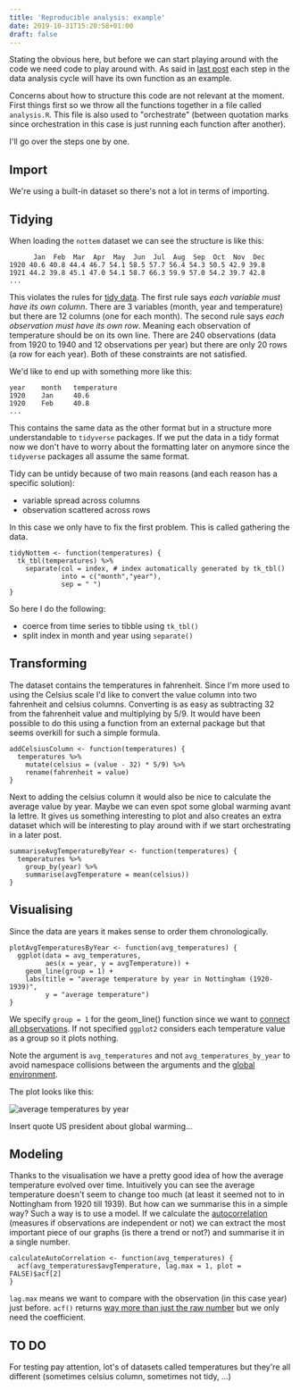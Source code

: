 ```yaml
---
title: 'Reproducible analysis: example'
date: 2019-10-31T15:20:58+01:00
draft: false
---
```


Stating the obvious here, but before we can start playing around with the code we need code to play around with. As said in [last post](https://isaacverm.github.io/posts/reproducible-analysis-outline) each step in the data analysis cycle will have its own function as an example.

Concerns about how to structure this code are not relevant at the moment. First things first so we throw all the functions together in a file called `analysis.R`. This file is also used to "orchestrate" (between quotation marks since orchestration in this case is just running each function after another).

I'll go over the steps one by one.

## Import

We're using a built-in dataset so there's not a lot in terms of importing.

## Tidying

When loading the `nottem` dataset we can see the structure is like this:

```
      Jan  Feb  Mar  Apr  May  Jun  Jul  Aug  Sep  Oct  Nov  Dec
1920 40.6 40.8 44.4 46.7 54.1 58.5 57.7 56.4 54.3 50.5 42.9 39.8
1921 44.2 39.8 45.1 47.0 54.1 58.7 66.3 59.9 57.0 54.2 39.7 42.8
...
```

This violates the rules for [tidy data](https://r4ds.had.co.nz/tidy-data.html). The first rule says _each variable must have its own column_. There are 3 variables (month, year and temperature) but there are 12 columns (one for each month). The second rule says _each observation must have its own row_. Meaning each observation of temperature should be on its own line. There are 240 observations (data from 1920 to 1940 and 12 observations per year) but there are only 20 rows (a row for each year). Both of these constraints are not satisfied.

We'd like to end up with something more like this:

```
year    month   temperature
1920    Jan     40.6
1920    Feb     40.8
...
```

This contains the same data as the other format but in a structure more understandable to `tidyverse` packages. If we put the data in a tidy format now we don't have to worry about the formatting later on anymore since the `tidyverse` packages all assume the same format.

Tidy can be untidy because of two main reasons (and each reason has a specific solution):

- variable spread across columns
- observation scattered across rows

In this case we only have to fix the first problem. This is called gathering the data.

```
tidyNottem <- function(temperatures) {
  tk_tbl(temperatures) %>%
    separate(col = index, # index automatically generated by tk_tbl()
             into = c("month","year"),
             sep = " ")
}
```

So here I do the following:

- coerce from time series to tibble using `tk_tbl()`
- split index in month and year using `separate()`

## Transforming

The dataset contains the temperatures in fahrenheit. Since I'm more used to using the Celsius scale I'd like to convert the value column into two fahrenheit and celsius columns. Converting is as easy as subtracting 32 from the fahrenheit value and multiplying by 5/9. It would have been possible to do this using a function from an external package but that seems overkill for such a simple formula.

```
addCelsiusColumn <- function(temperatures) {
  temperatures %>%
    mutate(celsius = (value - 32) * 5/9) %>%
    rename(fahrenheit = value)
}
```

Next to adding the celsius column it would also be nice to calculate the average value by year. Maybe we can even spot some global warming avant la lettre. It gives us something interesting to plot and also creates an extra dataset which will be interesting to play around with if we start orchestrating in a later post.

```
summariseAvgTemperatureByYear <- function(temperatures) {
  temperatures %>%
    group_by(year) %>%
    summarise(avgTemperature = mean(celsius))
}
```

## Visualising

Since the data are years it makes sense to order them chronologically.

```
plotAvgTemperaturesByYear <- function(avg_temperatures) {
  ggplot(data = avg_temperatures,
         aes(x = year, y = avgTemperature)) +
    geom_line(group = 1) +
    labs(title = "average temperature by year in Nottingham (1920-1939)",
         y = "average temperature")
}
```

We specify `group = 1` for the geom_line() function since we want to [connect all observations](https://stackoverflow.com/questions/27082601/ggplot2-line-chart-gives-geom-path-each-group-consist-of-only-one-observation). If not specified `ggplot2` considers each temperature value as a group so it plots nothing.

Note the argument is `avg_temperatures` and not `avg_temperatures_by_year` to avoid namespace collisions between the arguments and the [global environment](http://adv-r.had.co.nz/Environments.html).

The plot looks like this:

![average temperatures by year](/avg_temperatures_by_year.png)

Insert quote US president about global warming...

## Modeling

Thanks to the visualisation we have a pretty good idea of how the average temperature evolved over time. Intuitively you can see the average temperature doesn't seem to change too much (at least it seemed not to in Nottingham from 1920 till 1939). But how can we summarise this in a simple way? Such a way is to use a model. If we calculate the [autocorrelation](https://www.datacamp.com/community/tutorials/autocorrelation-r) (measures if observations are independent or not) we can extract the most important piece of our graphs (is there a trend or not?) and summarise it in a single number.

```
calculateAutoCorrelation <- function(avg_temperatures) {
  acf(avg_temperatures$avgTemperature, lag.max = 1, plot = FALSE)$acf[2]
}
```

`lag.max` means we want to compare with the observation (in this case year) just before. `acf()` returns [way more than just the raw number](https://www.rdocumentation.org/packages/stats/versions/3.3.1/topics/acf) but we only need the coefficient.

## TO DO

For testing pay attention, lot's of datasets called temperatures but they're all different (sometimes celsius column, sometimes not tidy, ...)
